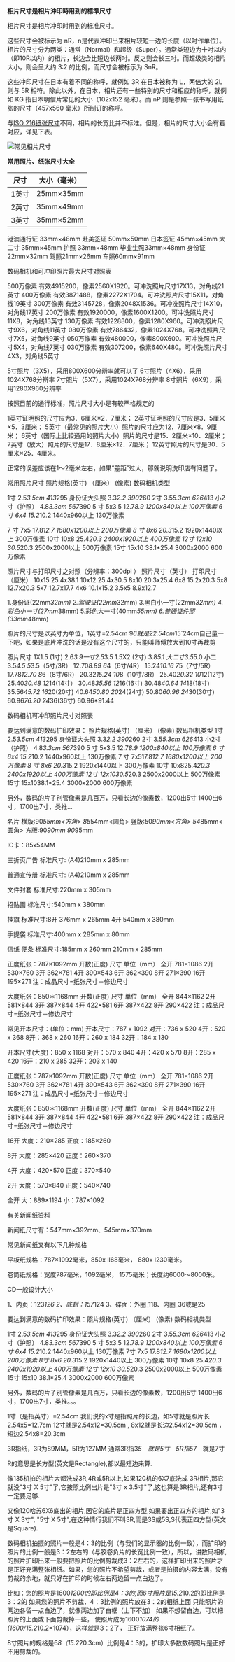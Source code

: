 **相片尺寸是相片沖印時用到的標準尺寸**

相片尺寸是相片冲印时用到的标准尺寸。

这些尺寸会被标示为 nR，n是代表冲印出来相片较短一边的长度（以吋作单位）。相片的尺寸分为两类：通常（Normal）和超级（Super）。通常类短边为十吋以内（即10R以内）的相片，长边会比短边长两吋。反之则会长三吋。而超级类的相片大小，则会呈大约 3:2 的比例，而尺寸会被标示为 SnR。

这些冲印尺寸在日本有着不同的称呼，就例如 3R 在日本被称为 L，两倍大的 2L 则与 5R 相符。除此以外，在日本，相片还有一些特别的尺寸和相应的称呼，就例如 KG 指日本明信片常见的大小（102x152 毫米）。而 nP 则是参照一张书写用纸张的尺寸（457x560 毫米）所制订的称呼。

与[ISO 216](http://zh.wikipedia.org/wiki/ISO_216)[纸张尺寸](http://zh.wikipedia.org/wiki/%E7%B4%99%E5%BC%B5%E5%B0%BA%E5%AF%B8)不同，相片的长宽比并不标准。但是，相片的尺寸大小会有着对应，详见下表。

![常见相片尺寸](./image_size.png)

**常用照片、纸张尺寸大全**

|尺寸            |大小（毫米）|
|---------------|-------------|
|1英寸           |25mm×35mm 
|2英寸           |35mm×49mm
|3英寸           |35mm×52mm 

港澳通行证       33mm×48mm 
赴美签证         50mm×50mm 
日本签证         45mm×45mm 
大二寸           35mm×45mm 
护照              33mm×48mm 
毕业生照33mm×48mm 
身份证22mm×32mm 
驾照21mm×26mm 
车照60mm×91mm 

数码相机和可冲印照片最大尺寸对照表 

500万像素 有效4915200，像素2560X1920。可冲洗照片尺寸17X13，对角线21英寸 
400万像素 有效3871488，像素2272X1704。可冲洗照片尺寸15X11，对角线19英寸 
300万像素 有效3145728，像素2048X1536。可冲洗照片尺寸14X10，对角线17英寸 
200万像素 有效1920000，像素1600X1200。可冲洗照片尺寸11X8，对角线13英寸 
130万像素 有效1228800，像素1280X960。可冲洗照片尺寸9X6，对角线11英寸 
080万像素 有效786432，像素1024X768。可冲洗照片尺寸7X5，对角线9英寸 
050万像素 有效480000，像素800X600。可冲洗照片尺寸5X4，对角线7英寸 
030万像素 有效307200，像素640X480。可冲洗照片尺寸4X3，对角线5英寸 

5寸照片（3X5），采用800X600分辨率就可以了 
6寸照片（4X6），采用1024X768分辨率 
7寸照片（5X7），采用1024X768分辨率 
8寸照片（6X9），采用1280X960分辨率 

按照目前的通行标准，照片尺寸大小是有较严格规定的 

1英寸证明照的尺寸应为3．6厘米×2．7厘米； 
2英寸证明照的尺寸应是3．5厘米×5．3厘米； 
5英寸（最常见的照片大小）照片的尺寸应为12．7厘米×8．9厘米； 
6英寸（国际上比较通用的照片大小）照片的尺寸是15．2厘米×10．2厘米； 
7英寸（放大）照片的尺寸是17．8厘米×12．7厘米； 
12英寸照片的尺寸是30．5厘米×25．4厘米。 

正常的误差应该在1～2毫米左右，如果“差距”过大，那就说明洗印店有问题了。 

常用照片尺寸 照片规格(英寸) （厘米） (像素) 数码相机类型 

1寸 2.5*3.5cm 413*295 
身份证大头照 3.3*2.2 390*260 
2寸 3.5*5.3cm 626*413 
小2寸（护照） 4.8*3.3cm 567*390 
5 寸 5x3.5 12.7*8.9 1200x840以上 100万像素 
6 寸 6x4 15.2*10.2 1440x960以上 130万像素 

7 寸 7x5 17.8*12.7 1680x1200以上 200万像素 
8 寸 8x6 20.3*15.2 1920x1440以上 300万像素 
10寸 10x8 25.4*20.3 2400x1920以上 400万像素 
12寸 12x10 30.5*20.3 2500x2000以上 500万像素 
15寸 15x10 38.1*25.4 3000x2000 600万像素 

照片尺寸与打印尺寸之对照（分辨率：300dpi ） 
照片尺寸（英寸） 打印尺寸（厘米） 
10x15 25.4x38.1 
10x12 25.4x30.5 
8x10 20.3x25.4 
6x8 15.2x20.3 
5x8 12.7x20.3 
5x7 12.7x17.7 
4x6 10.1x15.2 
3.5x5 8.9x12.7 

1.身份证(22mm*32mm) 
2.驾驶证(22mm*32mm) 
3.黑白小一寸(22mm*32mm) 
4.彩色小一寸(27mm*38mm) 
5.彩色大一寸(40mm*55mm) 
6.普通证件照(33mm*48mm) 

照片的尺寸是以英寸为单位，1英寸=2.54cm 9*6就是22.54cm*15`24cm自己量一下吧，如果是底片冲洗的话是没有这个尺寸的，只能叫师傅放大到10寸再裁剪 

照片尺寸 
1X1.5 (1寸) 2.6*3.9一寸2.5*3.5 
1.5X2 (2寸) 3.8*5.1 大二寸3.5*5.0 小二3.5*4.5 
5*3.5（5寸/3R） 12.70*8.89 
6*4（6寸/4R） 15.24*10.16 
7*5（7寸/5R） 17.78*12.70 
8*6（8寸/6R） 20.32*15.24 
10*8（10寸/8R） 25.40*20.32 
10*12(12寸) 25.40*30.48 
12*14(14寸） 30.48*35.56 
12*16(16寸) 30.48*40.64 
14*18(18寸) 35.56*45.72 
16*20(20寸) 40.64*50.80 
20*24(24寸) 50.80*60.96 
24*30(30寸) 60.96*76.20 
24*36(36寸) 60.96*91.44 

数码相机可冲印照片尺寸对照表 

要达到满意的数码扩印效果： 
照片规格(英寸) （厘米） (像素) 数码相机类型 
1寸 2.5*3.5cm 413*295 
身份证大头照 3.3*2.2 390*260 
2寸 3.5*5.3cm 626*413 
小2寸（护照） 4.8*3.3cm 567*390 
5 寸 5x3.5 12.7*8.9 1200x840以上 100万像素 
6 寸 6x4 15.2*10.2 1440x960以上 130万像素 
7 寸 7x517.8*12.7 1680x1200以上 200万像素 
8 寸 8x6 20.3*15.2 1920x1440以上 300万像素 
10寸 10x825.4*20.3 2400x1920以上 400万像素 
12寸 12x1030.5*20.3 2500x2000以上 500万像素 
15寸 15x1038.1*25.4 3000x2000 600万像素 

另外，数码的片子别管像素是几百万，只看长边的像素数，1200出5寸 
1400出6寸，1700出7寸，类推... 

名片 
横版:90*55mm<方角> 85*54mm<圆角> 
竖版:50*90mm<方角> 54*85mm<圆角> 
方版:90*90mm 90*95mm 

IC卡：85x54MM 

三折页广告 
标准尺寸: (A4)210mm x 285mm 

普通宣传册 
标准尺寸: (A4)210mm x 285mm 

文件封套 
标准尺寸:220mm x 305mm 

招贴画 
标准尺寸:540mm x 380mm 

挂旗 
标准尺寸:8开 376mm x 265mm 
4开 540mm x 380mm 

手提袋 
标准尺寸:400mm x 285mm x 80mm 

信纸 便条 
标准尺寸:185mm x 260mm 210mm x 285mm 

正度纸张：787×1092mm 
开数(正度) 尺寸 单位（mm） 
全开 781×1086 
2开 530×760 3开 362×781 
4开 390×543 6开 362×390 
8开 271×390 
16开 195×271 
注：成品尺寸=纸张尺寸－修边尺寸 

大度纸张：850＊1168mm 
开数(正度) 尺寸 单位（mm） 
全开 844×1162 
2开 581×844 3开 387×844 
4开 422×581 6开 387×422 
8开 290×422 
注：成品尺寸=纸张尺寸－修边尺寸 

常见开本尺寸：(单位：mm) 
开本尺寸：787 x 1092 
对开：736 x 520 
4开：520 x 368 
8开：368 x 260 
16开：260 x 184 
32开：184 x 130 

开本尺寸(大度)：850 x 1168 
对开：570 x 840 
4开：420 x 570 
8开：285 x 420 
16开：210 x 285 
32开：203 x 140 

正度纸张：787×1092mm 
开数(正度) 尺寸 单位（mm） 
全开 781×1086 
2开 530×760 
3开 362×781 
4开 390×543 
6开 362×390 
8开 271×390 
16开 195×271 
注：成品尺寸=纸张尺寸－修边尺寸 

大度纸张：850＊1168mm 
开数(正度) 尺寸 单位（mm） 
全开 844×1162 
2开 581×844 
3开 387×844 
4开 422×581 
6开 387×422 
8开 290×422 
注：成品尺寸=纸张尺寸－修边尺寸 

16开 
大度：210×285 正度：185×260 

8开 
大度：285×420 正度：260×370 

4开 
大度：420×570 正度：370×540 

2开 
大度：570×840 正度：540×740 

全开 
大：889×1194 小：787×1092 

有关新闻纸资料 

新闻纸尺寸有：547mm×392mm、545mm×370mm 

常见新闻纸又有以下几种规格 

平板纸规格：787×1092毫米，850x ll68毫米， 880x l230毫米。 

卷筒纸规格：宽度787毫米，1092毫米， 1575毫米；长度约6000～8000米。 

CD一般设计大小 

1、内页：123*126 
2、底封：157*124 
3、碟面：外圈_118、内圈_36或是25 

要达到满意的数码扩印效果：照片规格(英寸) （厘米） (像素) 数码相机类型 

1寸 2.5*3.5cm 413*295 
身份证大头照 3.3*2.2 390*260 
2寸 3.5*5.3cm 626*413 
小2寸（护照） 4.8*3.3cm 567*390 
5 寸 5x3.5 12.7*8.9 1200x840以上 100万像素 
6 寸 6x4 15.2*10.2 1440x960以上 130万像素 
7寸 7x5 17.8*12.7 1680x1200以上 200万像素 
8寸 8x6 20.3*15.2 1920x1440以上 300万像素 
10寸 10x8 25.4*20.3 2400x1920以上 400万像素 
12寸 12x10 30.5*20.3 2500x2000以上 500万像素 
15寸 15x10 38.1*25.4 3000x2000 600万像素 

另外，数码的片子别管像素是几百万，只看长边的像素数，1200出5寸 
1400出6寸，1700出7寸，类推。。。 

1寸（是指英寸）=2.54cm 
我们说的x寸是指照片的长边，如5寸就是照片长2.54x5=12.7cm 
12寸就是2.54x12=30.5cm , 
8x12就是长边2.54x12=30.5cm ，短边2.54x8=20.3cm 

3R指纸，3R为89MM，5R为127MM 
通常3R指3*5　就是5寸　5R指5*7　就是7寸 

R的意思是长方型(英文是Rectangle),都以最短边耒算. 

像135机拍的相片大都洗成3R,4R或5R以上,如果120机的6X7底洗成 3R相片,那它就没"3寸 X 5寸"了,它按照比例出片是"3寸 x 3.5寸"了,这也算是3R相片,还有3寸一定要足够. 

又像120哈苏6X6底出的相片,因它的底片是正四方型,如果要出正四方的相片,如"3寸 X 3寸", "5寸 X 5寸",在这种情行我们不叫3R,而是3S或5S,S代表正四方型(英文是Square). 

数码相机拍摄的照片一般是4：3的比例（与我们的显示器的比例一致），而扩印的照片的比例一般是3：2左右的（与胶卷负片的长宽比例一致），所以，讲数码相机的照片扩印出来一般要把照片的比例剪裁成3：2左右的，这样扩印出来的照片才是正好充满整张相纸。如果，您的照片不希望剪裁，或者是拍摄的内容太满，没有剪裁的余地，就只好在扩印的时候左右两边留一点白边了。 

比如：您的照片是1600*1200的即比例是4：3的,而6寸照片是15.2*10.2的即比例是3：2的 
如果您的照片不剪裁，4：3比例的照片放在3：2的相纸上面 
只能照片的两边各留一点白边了，就像两边加了白框（上下不加） 
如果不想留白边，可以把照片的上面或下面剪裁掉一些， 
使照片成为1600*1074的 (1600/15.2*10.2=1074），这样就是3：2了， 
正好放满整张6寸相纸了。 

8寸照片的规格是6*8（15.2*20.3cm）比例是4：3的，扩印大多数数码照片是正好不用剪裁的。